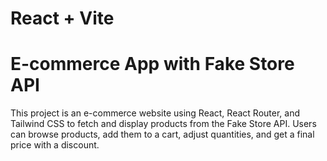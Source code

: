 # React + Vite

# E-commerce App with Fake Store API

This project is an e-commerce website using React, React Router, and Tailwind CSS to fetch and display products from the Fake Store API. Users can browse products, add them to a cart, adjust quantities, and get a final price with a discount.



